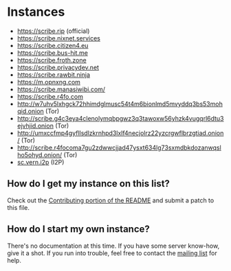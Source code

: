 # Instances

* <https://scribe.rip> (official)
* <https://scribe.nixnet.services>
* <https://scribe.citizen4.eu>
* <https://scribe.bus-hit.me>
* <https://scribe.froth.zone>
* <https://scribe.privacydev.net>
* <https://scribe.rawbit.ninja>
* <https://m.opnxng.com>
* <https://scribe.manasiwibi.com/>
* <https://scribe.r4fo.com>
* <http://w7uhv5lxhgck72hhimdglmusc54t4m6bionlmd5mvyddq3bs53mohqid.onion> (Tor)
* <http://scribe.g4c3eya4clenolymqbpgwz3q3tawoxw56yhzk4vugqrl6dtu3ejvhjid.onion> (Tor)
* <http://umxccfmp4gyfllsdlzkrnhpd3lxlf4necjolrz22yzcrgwflbrzgtiad.onion/> (Tor)
* <http://scribe.r4focoma7gu2zdwwcjjad47ysxt634lg73sxmdbkdozanwqslho5ohyd.onion/> (Tor)
* [sc.vern.i2p](http://vern3whzyfmjclq6snhlupma6nrmojghwp37tydfgqotj7sc6izq.b32.i2p) (I2P)

## How do I get my instance on this list?

Check out the [Contributing portion of the README](../README.md#contributing) and submit a patch to this file.

## How do I start my own instance?

There's no documentation at this time. If you have some server know-how, give it a shot. If you run into trouble, feel free to contact the [mailing list](https://lists.sr.ht/~edwardloveall/scribe) for help.
